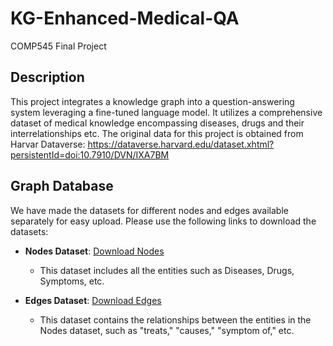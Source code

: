 # KG-Enhanced-Medical-QA
COMP545 Final Project


## Description
This project integrates a knowledge graph into a question-answering system leveraging a fine-tuned language model. It utilizes a comprehensive dataset of medical knowledge encompassing diseases, drugs and their interrelationships etc. The original data for this project is obtained from Harvar Dataverse: https://dataverse.harvard.edu/dataset.xhtml?persistentId=doi:10.7910/DVN/IXA7BM

## Graph Database
We have made the datasets for different nodes and edges available separately for easy upload. Please use the following links to download the datasets:

- **Nodes Dataset**:
  [Download Nodes](http://example.com/nodes.csv)
  - This dataset includes all the entities such as Diseases, Drugs, Symptoms, etc.
  
- **Edges Dataset**: [Download Edges](http://example.com/edges.csv)
  - This dataset contains the relationships between the entities in the Nodes dataset, such as "treats," "causes," "symptom of," etc.
